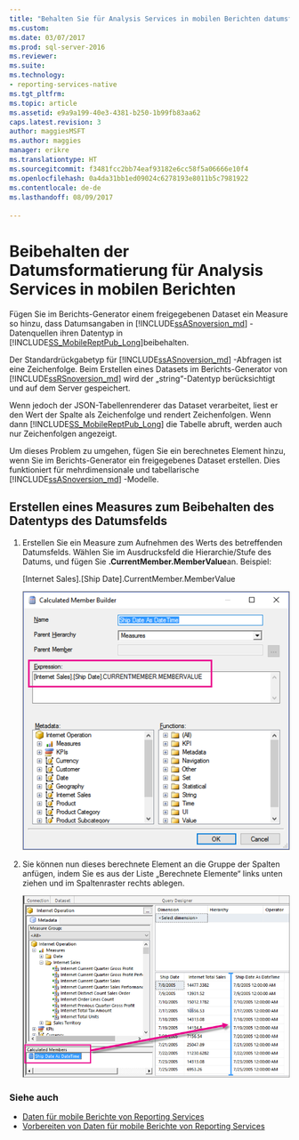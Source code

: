 ```yaml
---
title: "Behalten Sie für Analysis Services in mobilen Berichten datumsformatierung | Reporting Services | Microsoft Docs"
ms.custom: 
ms.date: 03/07/2017
ms.prod: sql-server-2016
ms.reviewer: 
ms.suite: 
ms.technology:
- reporting-services-native
ms.tgt_pltfrm: 
ms.topic: article
ms.assetid: e9a9a199-40e3-4381-b250-1b99fb83aa62
caps.latest.revision: 3
author: maggiesMSFT
ms.author: maggies
manager: erikre
ms.translationtype: HT
ms.sourcegitcommit: f3481fcc2bb74eaf93182e6cc58f5a06666e10f4
ms.openlocfilehash: 0a4da31bb1ed09024c6278193e8011b5c7981922
ms.contentlocale: de-de
ms.lasthandoff: 08/09/2017

---
```

# <a name="retain-date-formatting-for-analysis-services-in-mobile-reports"></a>Beibehalten der Datumsformatierung für Analysis Services in mobilen Berichten
Fügen Sie im Berichts-Generator einem freigegebenen Dataset ein Measure so hinzu, dass Datumsangaben in [!INCLUDE[ssASnoversion_md](../../includes/ssasnoversion-md.md)] -Datenquellen ihren Datentyp in [!INCLUDE[SS_MobileReptPub_Long](../../includes/ss-mobilereptpub-short.md)]beibehalten.

Der Standardrückgabetyp für [!INCLUDE[ssASnoversion_md](../../includes/ssasnoversion-md.md)] -Abfragen ist eine Zeichenfolge.  Beim Erstellen eines Datasets im Berichts-Generator von [!INCLUDE[ssRSnoversion_md](../../includes/ssrsnoversion-md.md)] wird der „string“-Datentyp berücksichtigt und auf dem Server gespeichert. 

Wenn jedoch der JSON-Tabellenrenderer das Dataset verarbeitet, liest er den Wert der Spalte als Zeichenfolge und rendert Zeichenfolgen.  Wenn dann [!INCLUDE[SS_MobileReptPub_Long](../../includes/ss-mobilereptpub-long.md)] die Tabelle abruft, werden auch nur Zeichenfolgen angezeigt.

Um dieses Problem zu umgehen, fügen Sie ein berechnetes Element hinzu, wenn Sie im Berichts-Generator ein freigegebenes Dataset erstellen. Dies funktioniert für mehrdimensionale und tabellarische [!INCLUDE[ssASnoversion_md](../../includes/ssasnoversion-md.md)] -Modelle.

## <a name="create-a-measure-to-retain-a-date-field-data-type"></a>Erstellen eines Measures zum Beibehalten des Datentyps des Datumsfelds

1. Erstellen Sie ein Measure zum Aufnehmen des Werts des betreffenden Datumsfelds. Wählen Sie im Ausdrucksfeld die Hierarchie/Stufe des Datums, und fügen Sie **.CurrentMember.MemberValue**an. Beispiel:
 
   [Internet Sales].[Ship Date].CurrentMember.MemberValue
   
   ![ssas-calculated-member-report-builder](../../reporting-services/mobile-reports/media/ssas-calculated-member-report-builder.png)
   
2. Sie können nun dieses berechnete Element an die Gruppe der Spalten anfügen, indem Sie es aus der Liste „Berechnete Elemente“ links unten ziehen und im Spaltenraster rechts ablegen.  

   ![ssas-query-designer-calculated-member-report-builder](../../reporting-services/mobile-reports/media/ssas-query-designer-calculated-member-report-builder.png) 
   
### <a name="see-also"></a>Siehe auch

-  [Daten für mobile Berichte von Reporting Services](../../reporting-services/mobile-reports/data-for-reporting-services-mobile-reports.md)
-  [Vorbereiten von Daten für mobile Berichte von Reporting Services](../../reporting-services/mobile-reports/prepare-data-for-reporting-services-mobile-reports.md)

